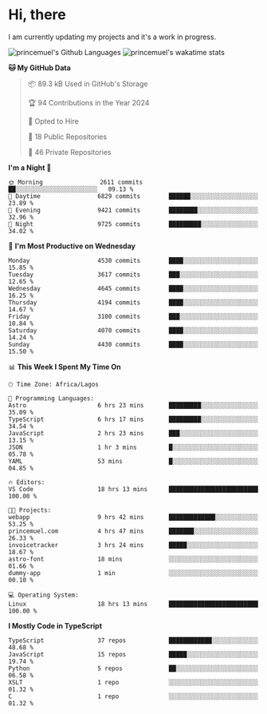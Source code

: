 # Hi, there

<!--
**princemuel/princemuel** is a ✨ _special_ ✨ repository because its `README.md` (this file) appears on your GitHub profile.

Here are some ideas to get you started:

- 🔭 I’m currently working on ...
- 🌱 I’m currently learning ...
- 👯 I’m looking to collaborate on ...
- 🤔 I’m looking for help with ...
- 💬 Ask me about ...
- 📫 How to reach me: ...
- 😄 Pronouns: ...
- ⚡ Fun fact: ...
-->

I am currently updating my projects and it's a work in progress.

![princemuel's Github Languages](https://github-readme-stats.vercel.app/api/top-langs/?username=princemuel&text_color=586069&layout=compact&hide_border=true&title_color=0366d6&count_private=true&include_all_commits=true&theme=tokyonight&show_icons=true)
![princemuel's wakatime stats](https://github-readme-stats.vercel.app/api/wakatime?username=princemuel&text_color=586069&layout=compact&hide_border=true&title_color=0366d6&count_private=true&include_all_commits=true&theme=tokyonight&show_icons=true)

<!--START_SECTION:waka-->
**🐱 My GitHub Data** 

> 📦 89.3 kB Used in GitHub's Storage 
 > 
> 🏆 94 Contributions in the Year 2024
 > 
> 💼 Opted to Hire
 > 
> 📜 18 Public Repositories 
 > 
> 🔑 46 Private Repositories 
 > 
**I'm a Night 🦉** 

```text
🌞 Morning                2611 commits        ██░░░░░░░░░░░░░░░░░░░░░░░   09.13 % 
🌆 Daytime                6829 commits        ██████░░░░░░░░░░░░░░░░░░░   23.89 % 
🌃 Evening                9421 commits        ████████░░░░░░░░░░░░░░░░░   32.96 % 
🌙 Night                  9725 commits        █████████░░░░░░░░░░░░░░░░   34.02 % 
```
📅 **I'm Most Productive on Wednesday** 

```text
Monday                   4530 commits        ████░░░░░░░░░░░░░░░░░░░░░   15.85 % 
Tuesday                  3617 commits        ███░░░░░░░░░░░░░░░░░░░░░░   12.65 % 
Wednesday                4645 commits        ████░░░░░░░░░░░░░░░░░░░░░   16.25 % 
Thursday                 4194 commits        ████░░░░░░░░░░░░░░░░░░░░░   14.67 % 
Friday                   3100 commits        ███░░░░░░░░░░░░░░░░░░░░░░   10.84 % 
Saturday                 4070 commits        ████░░░░░░░░░░░░░░░░░░░░░   14.24 % 
Sunday                   4430 commits        ████░░░░░░░░░░░░░░░░░░░░░   15.50 % 
```


📊 **This Week I Spent My Time On** 

```text
🕑︎ Time Zone: Africa/Lagos

💬 Programming Languages: 
Astro                    6 hrs 23 mins       █████████░░░░░░░░░░░░░░░░   35.09 % 
TypeScript               6 hrs 17 mins       █████████░░░░░░░░░░░░░░░░   34.54 % 
JavaScript               2 hrs 23 mins       ███░░░░░░░░░░░░░░░░░░░░░░   13.15 % 
JSON                     1 hr 3 mins         █░░░░░░░░░░░░░░░░░░░░░░░░   05.78 % 
YAML                     53 mins             █░░░░░░░░░░░░░░░░░░░░░░░░   04.85 % 

🔥 Editors: 
VS Code                  18 hrs 13 mins      █████████████████████████   100.00 % 

🐱‍💻 Projects: 
webapp                   9 hrs 42 mins       █████████████░░░░░░░░░░░░   53.25 % 
princemuel.com           4 hrs 47 mins       ███████░░░░░░░░░░░░░░░░░░   26.33 % 
invoicetracker           3 hrs 24 mins       █████░░░░░░░░░░░░░░░░░░░░   18.67 % 
astro-font               18 mins             ░░░░░░░░░░░░░░░░░░░░░░░░░   01.66 % 
dummy-app                1 min               ░░░░░░░░░░░░░░░░░░░░░░░░░   00.10 % 

💻 Operating System: 
Linux                    18 hrs 13 mins      █████████████████████████   100.00 % 
```

**I Mostly Code in TypeScript** 

```text
TypeScript               37 repos            ████████████░░░░░░░░░░░░░   48.68 % 
JavaScript               15 repos            █████░░░░░░░░░░░░░░░░░░░░   19.74 % 
Python                   5 repos             ██░░░░░░░░░░░░░░░░░░░░░░░   06.58 % 
XSLT                     1 repo              ░░░░░░░░░░░░░░░░░░░░░░░░░   01.32 % 
C                        1 repo              ░░░░░░░░░░░░░░░░░░░░░░░░░   01.32 % 
```




<!--END_SECTION:waka-->
